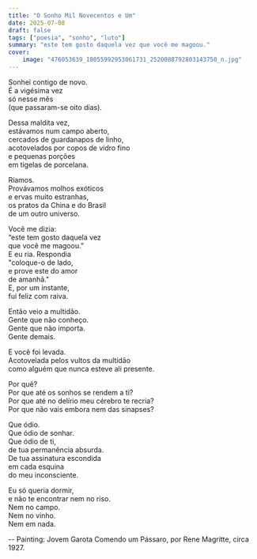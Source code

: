 ```yaml
---
title: "O Sonho Mil Novecentos e Um"
date: 2025-07-08
draft: false
tags: ["poesia", "sonho", "luto"]
summary: "este tem gosto daquela vez que você me magoou."
cover:
    image: "476053639_18055992953061731_2520088792803143750_n.jpg"
---
```


Sonhei contigo de novo.<br>
É a vigésima vez<br>
só nesse mês<br>
(que passaram-se oito dias).<br>

Dessa maldita vez,<br>
estávamos num campo aberto,<br>
cercados de guardanapos de linho,<br>
acotovelados por copos de vidro fino<br>
e pequenas porções<br>
em tigelas de porcelana.<br>

Ríamos.<br>
Provávamos molhos exóticos<br>
e ervas muito estranhas,<br>
os pratos da China e do Brasil<br>
de um outro universo.<br>

Você me dizia:<br>
“este tem gosto daquela vez<br>
que você me magoou.”<br>
E eu ria. Respondia<br>
"coloque-o de lado,<br>
e prove este do amor<br>
de amanhã."<br>
E, por um instante,<br>
fui feliz com raiva.<br>

Então veio a multidão.<br>
Gente que não conheço.<br>
Gente que não importa.<br>
Gente demais.<br>

E você foi levada.<br>
Acotovelada pelos vultos da multidão<br>
como alguém que nunca esteve ali presente.<br>

Por quê?<br>
Por que até os sonhos se rendem a ti?<br>
Por que até no delírio meu cérebro te recria?<br>
Por que não vais embora nem das sinapses?<br>

Que ódio.<br>
Que ódio de sonhar.<br>
Que ódio de ti,<br>
de tua permanência absurda.<br>
De tua assinatura escondida<br>
em cada esquina<br>
do meu inconsciente.<br>

Eu só queria dormir,<br>
e não te encontrar nem no riso.<br>
Nem no campo.<br>
Nem no vinho.<br>
Nem em nada.

--
Painting: Jovem Garota Comendo um Pássaro, por Rene Magritte, circa 1927.